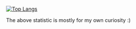 [![Top Langs](https://github-readme-stats.vercel.app/api/top-langs/?username=roangelova&langs_count=10&layout=compact&theme=react&line_height=40&hide=css)](https://github.com/anuraghazra/github-readme-stats)

The above statistic is mostly for my own curiosity :)

